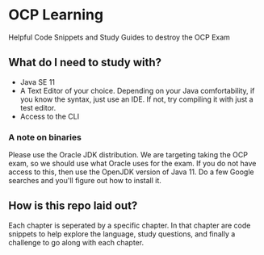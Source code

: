 # OCP Learning
Helpful Code Snippets and Study Guides to destroy the OCP Exam


## What do I need to study with?
- Java SE 11
- A Text Editor of your choice. Depending on your Java comfortability, if you know the syntax, just use an IDE. If not, try compiling it with just a test editor.
- Access to the CLI

### A note on binaries
Please use the Oracle JDK distribution. We are targeting taking the OCP exam, so we should use what Oracle uses for the exam. If you do not have access to this, then use the OpenJDK version of Java 11. Do a few Google searches and you'll figure out how to install it.

## How is this repo laid out?
Each chapter is seperated by a specific chapter. In that chapter are code snippets to
help explore the language, study questions, and finally a challenge to go along with each chapter.
